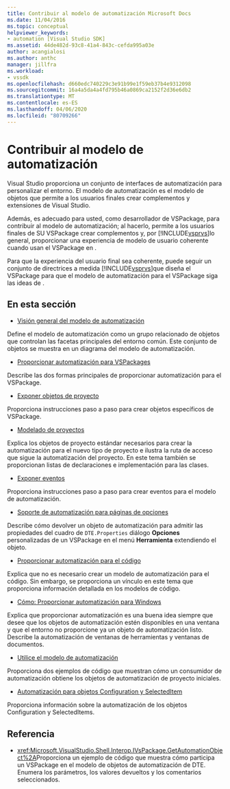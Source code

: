 ```yaml
---
title: Contribuir al modelo de automatización Microsoft Docs
ms.date: 11/04/2016
ms.topic: conceptual
helpviewer_keywords:
- automation [Visual Studio SDK]
ms.assetid: 44de482d-93c8-41a4-843c-cefda995a03e
author: acangialosi
ms.author: anthc
manager: jillfra
ms.workload:
- vssdk
ms.openlocfilehash: d660edc740229c3e91b99e1f59eb37b4e9312098
ms.sourcegitcommit: 16a4a5da4a4fd795b46a0869ca2152f2d36e6db2
ms.translationtype: MT
ms.contentlocale: es-ES
ms.lasthandoff: 04/06/2020
ms.locfileid: "80709266"
---
```

# <a name="contribute-to-the-automation-model"></a>Contribuir al modelo de automatización
Visual Studio proporciona un conjunto de interfaces de automatización para personalizar el entorno. El modelo de automatización es el modelo de objetos que permite a los usuarios finales crear complementos y extensiones de Visual Studio.

 Además, es adecuado para usted, como desarrollador de VSPackage, para contribuir al modelo de automatización; al hacerlo, permite a los usuarios finales de SU VSPackage crear complementos y, por [!INCLUDE[vsprvs](../../code-quality/includes/vsprvs_md.md)]lo general, proporcionar una experiencia de modelo de usuario coherente cuando usan el VSPackage en .

 Para que la experiencia del usuario final sea coherente, puede seguir un conjunto de directrices a medida [!INCLUDE[vsprvs](../../code-quality/includes/vsprvs_md.md)]que diseña el VSPackage para que el modelo de automatización para el VSPackage siga las ideas de .

## <a name="in-this-section"></a>En esta sección
- [Visión general del modelo de automatización](../../extensibility/internals/automation-model-overview.md)

 Define el modelo de automatización como un grupo relacionado de objetos que controlan las facetas principales del entorno común. Este conjunto de objetos se muestra en un diagrama del modelo de automatización.

- [Proporcionar automatización para VSPackages](../../extensibility/internals/providing-automation-for-vspackages.md)

 Describe las dos formas principales de proporcionar automatización para el VSPackage.

- [Exponer objetos de proyecto](../../extensibility/internals/exposing-project-objects.md)

 Proporciona instrucciones paso a paso para crear objetos específicos de VSPackage.

- [Modelado de proyectos](../../extensibility/internals/project-modeling.md)

 Explica los objetos de proyecto estándar necesarios para crear la automatización para el nuevo tipo de proyecto e ilustra la ruta de acceso que sigue la automatización del proyecto. En este tema también se proporcionan listas de declaraciones e implementación para las clases.

- [Exponer eventos](../../extensibility/internals/exposing-events-in-the-visual-studio-sdk.md)

 Proporciona instrucciones paso a paso para crear eventos para el modelo de automatización.

- [Soporte de automatización para páginas de opciones](../../extensibility/internals/automation-support-for-options-pages.md)

 Describe cómo devolver un objeto de automatización para admitir las propiedades del cuadro de `DTE.Properties` diálogo **Opciones** personalizadas de un VSPackage en el menú **Herramienta** extendiendo el objeto.

- [Proporcionar automatización para el código](../../extensibility/internals/providing-automation-for-code.md)

 Explica que no es necesario crear un modelo de automatización para el código. Sin embargo, se proporciona un vínculo en este tema que proporciona información detallada en los modelos de código.

- [Cómo: Proporcionar automatización para Windows](../../extensibility/internals/how-to-provide-automation-for-windows.md)

 Explica que proporcionar automatización es una buena idea siempre que desee que los objetos de automatización estén disponibles en una ventana y que el entorno no proporcione ya un objeto de automatización listo. Describe la automatización de ventanas de herramientas y ventanas de documentos.

- [Utilice el modelo de automatización](../../extensibility/internals/using-the-automation-model.md)

 Proporciona dos ejemplos de código que muestran cómo un consumidor de automatización obtiene los objetos de automatización de proyecto iniciales.

- [Automatización para objetos Configuration y SelectedItem](../../extensibility/internals/automation-for-configuration-and-selecteditem-objects.md)

 Proporciona información sobre la automatización de los objetos Configuration y SelectedItems.

## <a name="reference"></a>Referencia
- <xref:Microsoft.VisualStudio.Shell.Interop.IVsPackage.GetAutomationObject%2A>Proporciona un ejemplo de código que muestra cómo participa un VSPackage en el modelo de objetos de automatización de DTE. Enumera los parámetros, los valores devueltos y los comentarios seleccionados.

